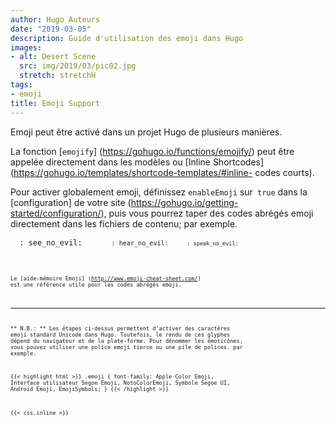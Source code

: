 ```yaml
---
author: Hugo Auteurs
date: "2019-03-05"
description: Guide d'utilisation des emoji dans Hugo
images:
- alt: Desert Scene
  src: img/2019/03/pic02.jpg
  stretch: stretchH
tags:
- emoji
title: Emoji Support
---
```


Emoji peut être activé dans un projet Hugo de plusieurs manières.
<!--more--->
La fonction [`emojify`] (https://gohugo.io/functions/emojify/) peut être appelée directement dans les modèles ou [Inline Shortcodes] (https://gohugo.io/templates/shortcode-templates/#inline- codes courts).

Pour activer globalement emoji, définissez `enableEmoji` sur` true` dans la [configuration] de votre site (https://gohugo.io/getting-started/configuration/), puis vous pourrez taper des codes abrégés emoji directement dans les fichiers de contenu; par exemple.


<p> <span class = "nowrap"> <span class = "emojify"> 🙈 </ span> <code>: see_no_evil: </ code> </ span> <span class = "nowrap"> <span class = "emojify"> 🙉 </ span> <code>: hear_no_evil: </ code> </ span> <span class = "nowrap"> <span class = "emojify"> </ span> <code>: speak_no_evil: </ code> </ span> </ p>
<br>

Le [aide-mémoire Emoji] (http://www.emoji-cheat-sheet.com/) est une référence utile pour les codes abrégés emoji.

***

** N.B.: ** Les étapes ci-dessus permettent d'activer des caractères emoji standard Unicode dans Hugo. Toutefois, le rendu de ces glyphes dépend du navigateur et de la plate-forme. Pour dénommer les émoticônes, vous pouvez utiliser une police emoji tierce ou une pile de polices. par exemple.

{{< highlight html >}}
.emoji {
font-family: Apple Color Emoji, Interface utilisateur Segoe Emoji, NotoColorEmoji, Symbole Segoe UI, Android Emoji, EmojiSymbols;
}
{{< /highlight >}}

{{< css.inline >}}
<style>
.emojify {
font-family: Apple Color Emoji, Interface utilisateur Segoe Emoji, NotoColorEmoji, Symbole Segoe UI, Android Emoji, EmojiSymbols;
taille de la police: 2rem;
alignement vertical: milieu;
}
Écran @média et (largeur maximale: 650px) {
    .nowrap {
bloc de visualisation;
marge: 25px 0;
}
}
</ style>
{{< /css.inline >}}
